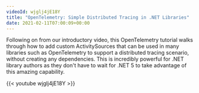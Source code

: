 ```yaml
---
videoId: wjglj4jE18Y
title: "OpenTelemetry: Simple Distributed Tracing in .NET Libraries"
date: 2021-02-11T07:00:09+00:00
---
```


Following on from our introductory video, this OpenTelemetry tutorial walks through how to add custom ActivitySources that can be used in many libraries such as OpenTelemetry to support a distributed tracing scenario, without creating any dependencies. This is incredibly powerful for .NET library authors as they don't have to wait for .NET 5 to take advantage of this amazing capability.

<!--more-->

{{< youtube wjglj4jE18Y >}}
